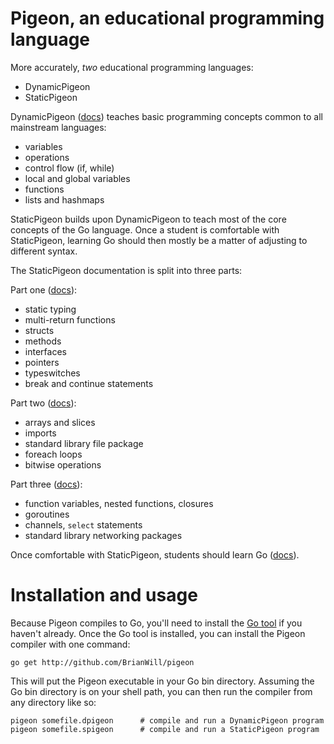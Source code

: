 # Pigeon, an educational programming language

More accurately, *two* educational programming languages:

- DynamicPigeon
- StaticPigeon

DynamicPigeon ([docs](dynamic-pigeon.md)) teaches basic programming concepts common to all mainstream languages:

- variables
- operations
- control flow (if, while)
- local and global variables
- functions
- lists and hashmaps

StaticPigeon builds upon DynamicPigeon to teach most of the core concepts of the Go language. Once a student is comfortable with StaticPigeon, learning Go should then mostly be a matter of adjusting to different syntax.

The StaticPigeon documentation is split into three parts:

Part one ([docs](static-pigeon-tier-1.md)):

- static typing
- multi-return functions
- structs
- methods
- interfaces
- pointers
- typeswitches
- break and continue statements

Part two ([docs](static-pigeon-tier-2.md)):

- arrays and slices
- imports
- standard library file package
- foreach loops
- bitwise operations

Part three ([docs](static-pigeon-tier-3.md)):

- function variables, nested functions, closures
- goroutines
- channels, `select` statements
- standard library networking packages

Once comfortable with StaticPigeon, students should learn Go ([docs](go-lang.md)).

# Installation and usage

Because Pigeon compiles to Go, you'll need to install the [Go tool](https://golang.org/doc/install) if you haven't already. Once the Go tool is installed, you can install the Pigeon compiler with one command:

```
go get http://github.com/BrianWill/pigeon
```

This will put the Pigeon executable in your Go bin directory. Assuming the Go bin directory is on your shell path, you can then run the compiler from any directory like so:

```
pigeon somefile.dpigeon      # compile and run a DynamicPigeon program
pigeon somefile.spigeon      # compile and run a StaticPigeon program
```
